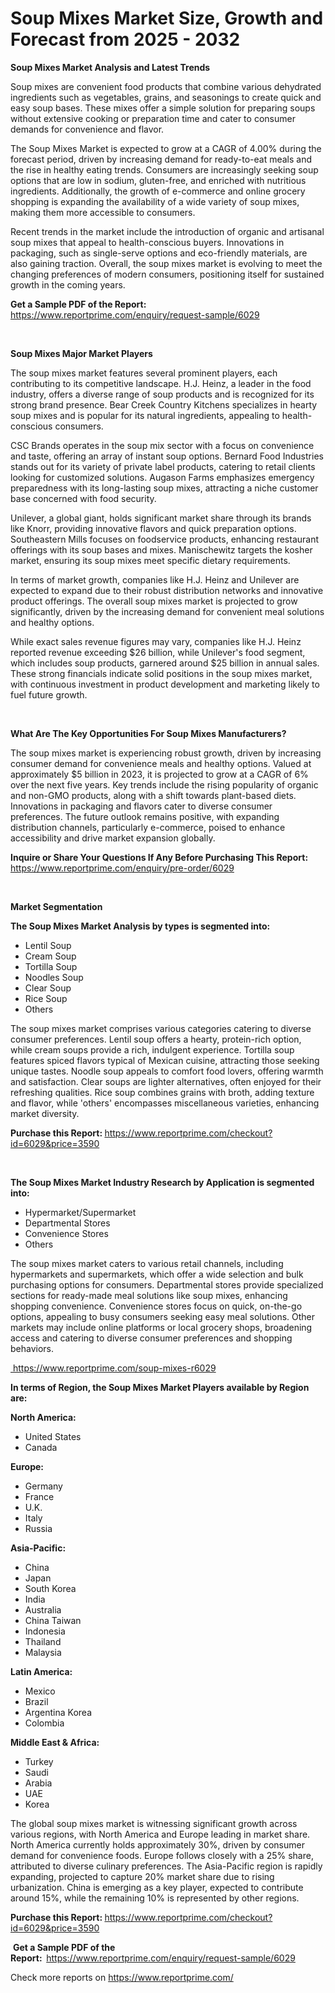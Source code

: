 <p><h1>Soup Mixes Market Size, Growth and Forecast from 2025 - 2032</h1></p><p><strong>Soup Mixes Market Analysis and Latest Trends</strong></p>
<p><p>Soup mixes are convenient food products that combine various dehydrated ingredients such as vegetables, grains, and seasonings to create quick and easy soup bases. These mixes offer a simple solution for preparing soups without extensive cooking or preparation time and cater to consumer demands for convenience and flavor.</p><p>The Soup Mixes Market is expected to grow at a CAGR of 4.00% during the forecast period, driven by increasing demand for ready-to-eat meals and the rise in healthy eating trends. Consumers are increasingly seeking soup options that are low in sodium, gluten-free, and enriched with nutritious ingredients. Additionally, the growth of e-commerce and online grocery shopping is expanding the availability of a wide variety of soup mixes, making them more accessible to consumers.</p><p>Recent trends in the market include the introduction of organic and artisanal soup mixes that appeal to health-conscious buyers. Innovations in packaging, such as single-serve options and eco-friendly materials, are also gaining traction. Overall, the soup mixes market is evolving to meet the changing preferences of modern consumers, positioning itself for sustained growth in the coming years.</p></p>
<p><strong>Get a Sample PDF of the Report:&nbsp;</strong> <a href="https://www.reportprime.com/enquiry/request-sample/6029?utm_campaign=3297&utm_medium=2&utm_source=Github&utm_content=ia&utm_term=19032025&utm_id=soup-mixes">https://www.reportprime.com/enquiry/request-sample/6029</a></p>
<p>&nbsp;</p>
<p><strong>Soup Mixes Major Market Players</strong></p>
<p><p>The soup mixes market features several prominent players, each contributing to its competitive landscape. H.J. Heinz, a leader in the food industry, offers a diverse range of soup products and is recognized for its strong brand presence. Bear Creek Country Kitchens specializes in hearty soup mixes and is popular for its natural ingredients, appealing to health-conscious consumers.</p><p>CSC Brands operates in the soup mix sector with a focus on convenience and taste, offering an array of instant soup options. Bernard Food Industries stands out for its variety of private label products, catering to retail clients looking for customized solutions. Augason Farms emphasizes emergency preparedness with its long-lasting soup mixes, attracting a niche customer base concerned with food security.</p><p>Unilever, a global giant, holds significant market share through its brands like Knorr, providing innovative flavors and quick preparation options. Southeastern Mills focuses on foodservice products, enhancing restaurant offerings with its soup bases and mixes. Manischewitz targets the kosher market, ensuring its soup mixes meet specific dietary requirements.</p><p>In terms of market growth, companies like H.J. Heinz and Unilever are expected to expand due to their robust distribution networks and innovative product offerings. The overall soup mixes market is projected to grow significantly, driven by the increasing demand for convenient meal solutions and healthy options.</p><p>While exact sales revenue figures may vary, companies like H.J. Heinz reported revenue exceeding $26 billion, while Unilever's food segment, which includes soup products, garnered around $25 billion in annual sales. These strong financials indicate solid positions in the soup mixes market, with continuous investment in product development and marketing likely to fuel future growth.</p></p>
<p>&nbsp;</p>
<p><strong>What Are The Key Opportunities For Soup Mixes Manufacturers?</strong></p>
<p><p>The soup mixes market is experiencing robust growth, driven by increasing consumer demand for convenience meals and healthy options. Valued at approximately $5 billion in 2023, it is projected to grow at a CAGR of 6% over the next five years. Key trends include the rising popularity of organic and non-GMO products, along with a shift towards plant-based diets. Innovations in packaging and flavors cater to diverse consumer preferences. The future outlook remains positive, with expanding distribution channels, particularly e-commerce, poised to enhance accessibility and drive market expansion globally.</p></p>
<p><strong>Inquire or Share Your Questions If Any Before Purchasing This Report:</strong> <a href="https://www.reportprime.com/enquiry/pre-order/6029?utm_campaign=3297&utm_medium=2&utm_source=Github&utm_content=ia&utm_term=19032025&utm_id=soup-mixes">https://www.reportprime.com/enquiry/pre-order/6029</a></p>
<p>&nbsp;</p>
<p><strong>Market Segmentation</strong></p>
<p><strong>The Soup Mixes Market Analysis by types is segmented into:</strong></p>
<p><ul><li>Lentil Soup</li><li>Cream Soup</li><li>Tortilla Soup</li><li>Noodles Soup</li><li>Clear Soup</li><li>Rice Soup</li><li>Others</li></ul></p>
<p><p>The soup mixes market comprises various categories catering to diverse consumer preferences. Lentil soup offers a hearty, protein-rich option, while cream soups provide a rich, indulgent experience. Tortilla soup features spiced flavors typical of Mexican cuisine, attracting those seeking unique tastes. Noodle soup appeals to comfort food lovers, offering warmth and satisfaction. Clear soups are lighter alternatives, often enjoyed for their refreshing qualities. Rice soup combines grains with broth, adding texture and flavor, while 'others' encompasses miscellaneous varieties, enhancing market diversity.</p></p>
<p><strong>Purchase this Report:&nbsp;</strong><a href="https://www.reportprime.com/checkout?id=6029&price=3590&utm_campaign=3297&utm_medium=2&utm_source=Github&utm_content=ia&utm_term=19032025&utm_id=soup-mixes">https://www.reportprime.com/checkout?id=6029&price=3590</a></p>
<p>&nbsp;</p>
<p><strong>The Soup Mixes Market Industry Research by Application is segmented into:</strong></p>
<p><ul><li>Hypermarket/Supermarket</li><li>Departmental Stores</li><li>Convenience Stores</li><li>Others</li></ul></p>
<p><p>The soup mixes market caters to various retail channels, including hypermarkets and supermarkets, which offer a wide selection and bulk purchasing options for consumers. Departmental stores provide specialized sections for ready-made meal solutions like soup mixes, enhancing shopping convenience. Convenience stores focus on quick, on-the-go options, appealing to busy consumers seeking easy meal solutions. Other markets may include online platforms or local grocery shops, broadening access and catering to diverse consumer preferences and shopping behaviors.</p></p>
<p><a href="https://www.reportprime.com/soup-mixes-r6029?utm_campaign=3297&utm_medium=2&utm_source=Github&utm_content=ia&utm_term=19032025&utm_id=soup-mixes">&nbsp;https://www.reportprime.com/soup-mixes-r6029</a></p>
<p><strong>In terms of Region, the Soup Mixes Market Players available by Region are:</strong></p>
<p>
    <p> <strong> North America: </strong>
        <ul>
            <li>United States</li>
            <li>Canada</li>
        </ul>
        </p> 
    <p> <strong> Europe: </strong>
        <ul>
            <li>Germany</li>
            <li>France</li>
            <li>U.K.</li>
            <li>Italy</li>
            <li>Russia</li>
        </ul>
        </p> 
    <p> <strong> Asia-Pacific: </strong>
        <ul>
            <li>China</li>
            <li>Japan</li>
            <li>South Korea</li>
            <li>India</li>
            <li>Australia</li>
            <li>China Taiwan</li>
            <li>Indonesia</li>
            <li>Thailand</li>
            <li>Malaysia</li>
        </ul>
        </p> 
    <p> <strong> Latin America: </strong>
        <ul>
            <li>Mexico</li>
            <li>Brazil</li>
            <li>Argentina Korea</li>
            <li>Colombia</li>
        </ul>
        </p> 
    <p> <strong> Middle East & Africa: </strong>
        <ul>
            <li>Turkey</li>
            <li>Saudi</li>
            <li>Arabia</li>
            <li>UAE</li>
            <li>Korea</li>
        </ul>
    </p>
    </p>
<p><p>The global soup mixes market is witnessing significant growth across various regions, with North America and Europe leading in market share. North America currently holds approximately 30%, driven by consumer demand for convenience foods. Europe follows closely with a 25% share, attributed to diverse culinary preferences. The Asia-Pacific region is rapidly expanding, projected to capture 20% market share due to rising urbanization. China is emerging as a key player, expected to contribute around 15%, while the remaining 10% is represented by other regions.</p></p>
<p><strong>Purchase this Report: </strong><a href="https://www.reportprime.com/checkout?id=6029&price=3590&utm_campaign=3297&utm_medium=2&utm_source=Github&utm_content=ia&utm_term=19032025&utm_id=soup-mixes">https://www.reportprime.com/checkout?id=6029&price=3590</a></p>
<p>&nbsp;<strong>Get a Sample PDF of the Report:&nbsp;&nbsp;</strong><a href="https://www.reportprime.com/enquiry/request-sample/6029?utm_campaign=3297&utm_medium=2&utm_source=Github&utm_content=ia&utm_term=19032025&utm_id=soup-mixes">https://www.reportprime.com/enquiry/request-sample/6029</a></p>
<p><strong></strong></p>
<p>Check more reports on <a href="https://www.reportprime.com/?utm_campaign=3297&utm_medium=2&utm_source=Github&utm_content=ia&utm_term=19032025&utm_id=soup-mixes">https://www.reportprime.com/</a></p>
